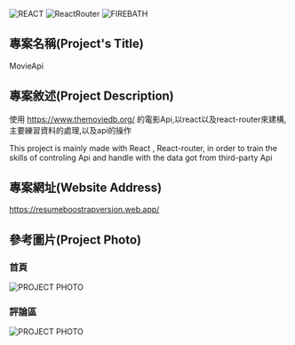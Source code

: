 ![REACT](https://img.shields.io/badge/-React%5E18.0.0-blue)
![ReactRouter](https://img.shields.io/badge/-React--router%5E6.3.0-ff69b4)
![FIREBATH](https://img.shields.io/badge/-FirebaseAuthRESTAPI-RED)

## 專案名稱(Project's Title)

MovieApi

## 專案敘述(Project Description)

使用 https://www.themoviedb.org/ 的電影Api,以react以及react-router來建構,主要練習資料的處理,以及api的操作

This project is mainly made with React , React-router, in order to train the skills of controling Api and handle with the data got from third-party Api

## 專案網址(Website Address)

https://resumeboostrapversion.web.app/


## 參考圖片(Project Photo)


### 首頁

![PROJECT PHOTO](https://github.com/Razieldu/MovieApi/raw/main/projectPhoto/projectPhoto-mainPage.png)


### 評論區

![PROJECT PHOTO](https://github.com/Razieldu/MovieApi/raw/main/projectPhoto/projectPhoto-mainPage.png)